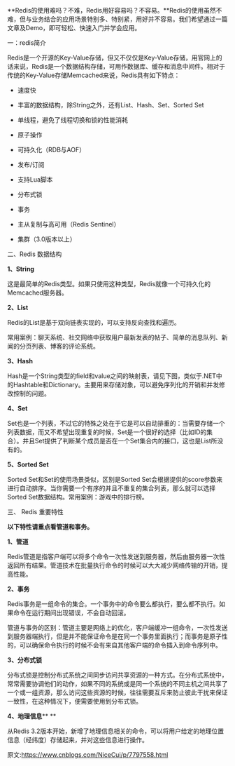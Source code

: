 **Redis的使用难吗？不难，Redis用好容易吗？不容易。**Redis的使用虽然不难，但与业务结合的应用场景特别多、特别紧，用好并不容易。我们希望通过一篇文章及Demo，即可轻松、快速入门并学会应用。

一：redis简介

Redis是一个开源的Key-Value存储，但又不仅仅是Key-Value存储，用官网上的话来说，Redis是一个数据结构存储，可用作数据库、缓存和消息中间件。相对于传统的Key-Value存储Memcached来说，Redis具有如下特点：

 

- 速度快

- 丰富的数据结构，除String之外，还有List、Hash、Set、Sorted Set

- 单线程，避免了线程切换和锁的性能消耗

- 原子操作

- 可持久化（RDB与AOF）

- 发布/订阅

- 支持Lua脚本

- 分布式锁

- 事务

- 主从复制与高可用（Redis Sentinel）
- 集群（3.0版本以上）

二、Redis 数据结构

**1、String**

这是最简单的Redis类型。如果只使用这种类型，Redis就像一个可持久化的Memcached服务器。

 

**2、List**

Redis的List是基于双向链表实现的，可以支持反向查找和遍历。

常用案例：聊天系统、社交网络中获取用户最新发表的帖子、简单的消息队列、新闻的分页列表、博客的评论系统。

 

**3、Hash**

Hash是一个String类型的field和value之间的映射表，请见下图，类似于.NET中的Hashtable和Dictionary。主要用来存储对象，可以避免序列化的开销和并发修改控制的问题。

**4、Set**

Set也是一个列表，不过它的特殊之处在于它是可以自动排重的：当需要存储一个列表数据，而又不希望出现重复的时候，Set是一个很好的选择（比如ID的集合）。并且Set提供了判断某个成员是否在一个Set集合内的接口，这也是List所没有的。

 

**5、Sorted Set**

Sorted Set和Set的使用场景类似，区别是Sorted Set会根据提供的score参数来进行自动排序。当你需要一个有序的并且不重复的集合列表，那么就可以选择Sorted Set数据结构。常用案例：游戏中的排行榜。

三、 Redis 重要特性

**以下特性请重点看管道和事务。**

 

**1、管道**

Redis管道是指客户端可以将多个命令一次性发送到服务器，然后由服务器一次性返回所有结果。管道技术在批量执行命令的时候可以大大减少网络传输的开销，提高性能。

 

**2、事务**

Redis事务是一组命令的集合。一个事务中的命令要么都执行，要么都不执行。如果命令在运行期间出现错误，不会自动回滚。

 

管道与事务的区别：管道主要是网络上的优化，客户端缓冲一组命令，一次性发送到服务器端执行，但是并不能保证命令是在同一个事务里面执行；而事务是原子性的，可以确保命令执行的时候不会有来自其他客户端的命令插入到命令序列中。

 

**3、分布式锁**

分布式锁是控制分布式系统之间同步访问共享资源的一种方式。在分布式系统中，常常需要协调他们的动作，如果不同的系统或是同一个系统的不同主机之间共享了一个或一组资源，那么访问这些资源的时候，往往需要互斥来防止彼此干扰来保证一致性，在这种情况下，便需要使用到分布式锁。

 

**4、地理信息****
**

从Redis 3.2版本开始，新增了地理信息相关的命令，可以将用户给定的地理位置信息（经纬度）存储起来，并对这些信息进行操作。





原文:https://www.cnblogs.com/NiceCui/p/7797558.html